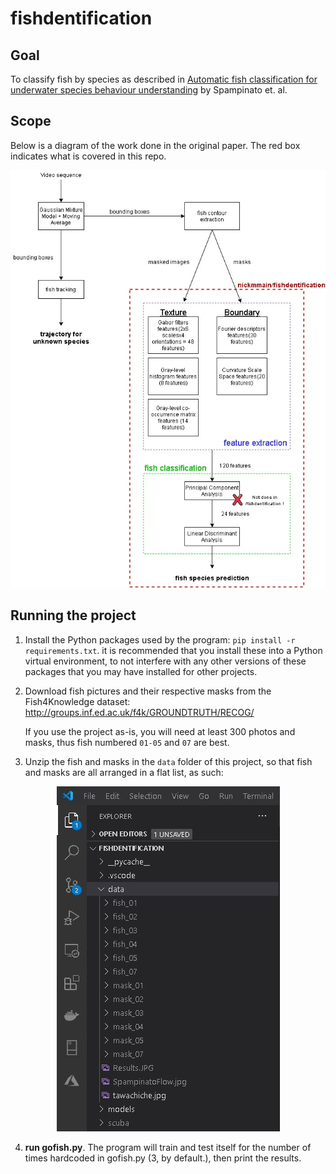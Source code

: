 # fishdentification

## Goal

To classify fish by species as described in [Automatic fish classification for underwater species behaviour understanding](https://www.researchgate.net/publication/228985431_Automatic_fish_classification_for_underwater_species_behavior_understanding) by Spampinato et. al.

## Scope

Below is a diagram of the work done in the original paper. The red box indicates what is covered in this repo.

<p align="center">
  <img src="/fishdentification.jpg">
</p>

## Running the project

1. Install the Python packages used by the program: `pip install -r requirements.txt`. it is recommended that you install these into a Python virtual environment, to not interfere with any other versions of these packages that you may have installed for other projects.

2. Download fish pictures and their respective masks from the Fish4Knowledge dataset: http://groups.inf.ed.ac.uk/f4k/GROUNDTRUTH/RECOG/

   If you use the project as-is, you will need at least 300 photos and masks, thus fish numbered `01-05` and `07` are best.

3. Unzip the fish and masks in the `data` folder of this project, so that fish and masks are all arranged in a flat list, as such:

<p align="center">
  <img src="/readme_flatlist.jpg">
</p>

4. **run gofish.py**. The program will train and test itself for the number of times hardcoded in gofish.py (3, by default.), then print the results.
